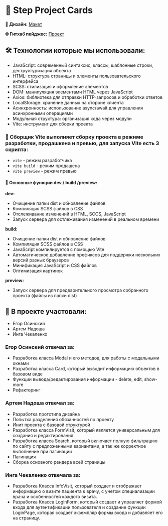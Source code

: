 # 🚀 Step Project Cards

**🎨 Дизайн:** [Макет](https://www.figma.com/file/bbqcxW6wiTwPXDPHjyfUwZ/Untitled?node-id=0-1)

**🌐 Гитхаб пейджес:** [Проект](https://)

## 🛠 Технологии которые мы использовали:
- JavaScript: современный синтаксис, классы, шаблонные строки, деструктуризация объекта
- HTML: структура страницы и элементы пользовательского интерфейса
- SCSS: стилизация и оформление элементов
- DOM: манипуляция элементами HTML через JavaScript
- Axios: библиотека для отправки HTTP-запросов и обработки ответов
- LocalStorage: хранение данных на стороне клиента
- Асинхронность: использование async/await для управления асинхронными операциями
- Модульная структура: организация кода через модули
- Vite: инструмент для сборки проекта

### 🧰 Сборщик Vite выполняет сборку проекта в режиме разработки, продашкена и превью, для запуска Vite есть 3 скрипта:
- `vite` - режим разработчика
- `vite build` - режим продашена
- `vite preview` - режим превью

#### 🎯 Основные функции dev / build /preview:
**dev:**
- Очищение папки dist и обновление файлов
- Компиляция SCSS файлов в CSS
- Отслеживание изменений в HTML, SCCS, JavaScript
- Запуск сервера для остлеживания изменений в реальном времени

**build:**
- Очищение папки dist и обновление файлов
- Компиляция SCSS файлов в CSS
- JavaScript компилируется с помощью Vite
- Автоматическое добавление префиксов для поддержки нескольких версий разных браузеров
- Минификация JavaScript и CSS файлов
- Оптимизация картинок

**preview:**
- Запуск сервера для предварительного просмотра собранного проекта (файлы из папки dist)


## 👥 В проекте участовали:
- Егор Осинский
- Артем Надоша
- Инга Чекаленко

### Егор Осинский отвечал за:
- Разработка класса Modal и его методов, для работы с модальными окнами
- Разработка класса Card, который выводит информацию объектов в базовом виде
- Функции вывода/редактирования информации - delete, edit, show-more
- Рефакторинг

### Артем Надоша отвечал за:
- Разработка прототипа дизайна
- Попытка разделения обязанностей по проекту
- Инит проекта с базовой структурой
- Разработка класса FormVisit, который является универсальным для создания и редактирования
- Разработка класса Search, который включает полную фильтрацию по сайту с предложенными вариантами, а так же корректное выполнение при пагинации
- Пагинация
- Сборка основного рендера всей страницы

### Инга Чекаленко отвечала за: 
- Разработка Класса InfoVisit, который создает и отображает информацию о визите пациента к врачу, с учетом специализации врача и особенностей каждого визита.
- Разработка Класса LoginForm, который создает и управляет формой входа для аутентификации пользователя и создание функции LoginPage, которая создает экземпляр формы входа и добавляет его на страницу.
 